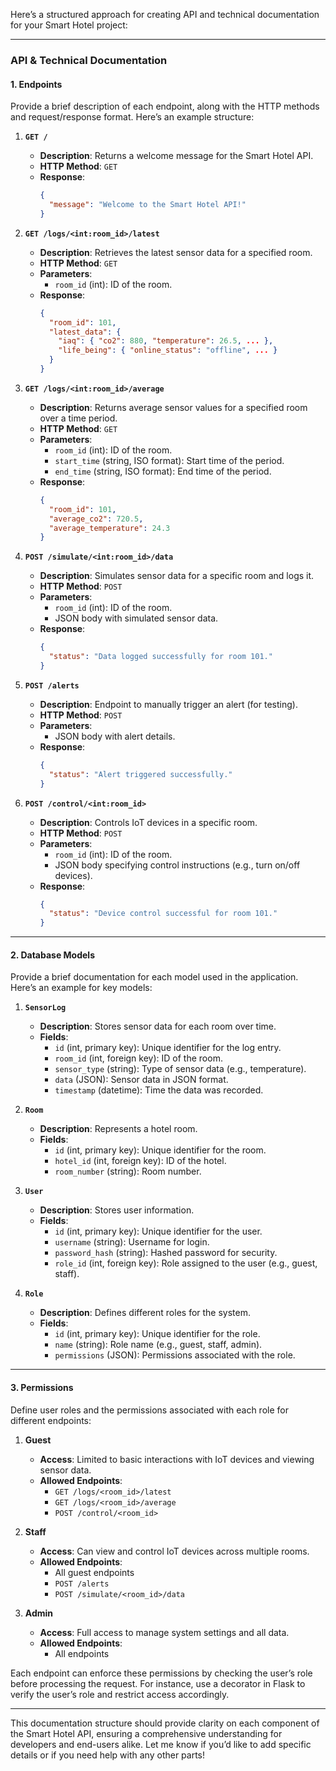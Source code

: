 Here’s a structured approach for creating API and technical documentation for your Smart Hotel project:

---

### API & Technical Documentation

#### 1. **Endpoints**

Provide a brief description of each endpoint, along with the HTTP methods and request/response format. Here’s an example structure:

1. **`GET /`**  
   - **Description**: Returns a welcome message for the Smart Hotel API.
   - **HTTP Method**: `GET`
   - **Response**:
     ```json
     {
       "message": "Welcome to the Smart Hotel API!"
     }
     ```

2. **`GET /logs/<int:room_id>/latest`**  
   - **Description**: Retrieves the latest sensor data for a specified room.
   - **HTTP Method**: `GET`
   - **Parameters**:
     - `room_id` (int): ID of the room.
   - **Response**:
     ```json
     {
       "room_id": 101,
       "latest_data": {
         "iaq": { "co2": 880, "temperature": 26.5, ... },
         "life_being": { "online_status": "offline", ... }
       }
     }
     ```

3. **`GET /logs/<int:room_id>/average`**  
   - **Description**: Returns average sensor values for a specified room over a time period.
   - **HTTP Method**: `GET`
   - **Parameters**:
     - `room_id` (int): ID of the room.
     - `start_time` (string, ISO format): Start time of the period.
     - `end_time` (string, ISO format): End time of the period.
   - **Response**:
     ```json
     {
       "room_id": 101,
       "average_co2": 720.5,
       "average_temperature": 24.3
     }
     ```

4. **`POST /simulate/<int:room_id>/data`**  
   - **Description**: Simulates sensor data for a specific room and logs it.
   - **HTTP Method**: `POST`
   - **Parameters**:
     - `room_id` (int): ID of the room.
     - JSON body with simulated sensor data.
   - **Response**:
     ```json
     {
       "status": "Data logged successfully for room 101."
     }
     ```

5. **`POST /alerts`**  
   - **Description**: Endpoint to manually trigger an alert (for testing).
   - **HTTP Method**: `POST`
   - **Parameters**:
     - JSON body with alert details.
   - **Response**:
     ```json
     {
       "status": "Alert triggered successfully."
     }
     ```

6. **`POST /control/<int:room_id>`**  
   - **Description**: Controls IoT devices in a specific room.
   - **HTTP Method**: `POST`
   - **Parameters**:
     - `room_id` (int): ID of the room.
     - JSON body specifying control instructions (e.g., turn on/off devices).
   - **Response**:
     ```json
     {
       "status": "Device control successful for room 101."
     }
     ```

---

#### 2. **Database Models**

Provide a brief documentation for each model used in the application. Here’s an example for key models:

1. **`SensorLog`**
   - **Description**: Stores sensor data for each room over time.
   - **Fields**:
     - `id` (int, primary key): Unique identifier for the log entry.
     - `room_id` (int, foreign key): ID of the room.
     - `sensor_type` (string): Type of sensor data (e.g., temperature).
     - `data` (JSON): Sensor data in JSON format.
     - `timestamp` (datetime): Time the data was recorded.

2. **`Room`**
   - **Description**: Represents a hotel room.
   - **Fields**:
     - `id` (int, primary key): Unique identifier for the room.
     - `hotel_id` (int, foreign key): ID of the hotel.
     - `room_number` (string): Room number.

3. **`User`**
   - **Description**: Stores user information.
   - **Fields**:
     - `id` (int, primary key): Unique identifier for the user.
     - `username` (string): Username for login.
     - `password_hash` (string): Hashed password for security.
     - `role_id` (int, foreign key): Role assigned to the user (e.g., guest, staff).

4. **`Role`**
   - **Description**: Defines different roles for the system.
   - **Fields**:
     - `id` (int, primary key): Unique identifier for the role.
     - `name` (string): Role name (e.g., guest, staff, admin).
     - `permissions` (JSON): Permissions associated with the role.

---

#### 3. **Permissions**

Define user roles and the permissions associated with each role for different endpoints:

1. **Guest**
   - **Access**: Limited to basic interactions with IoT devices and viewing sensor data.
   - **Allowed Endpoints**:
     - `GET /logs/<room_id>/latest`
     - `GET /logs/<room_id>/average`
     - `POST /control/<room_id>`

2. **Staff**
   - **Access**: Can view and control IoT devices across multiple rooms.
   - **Allowed Endpoints**:
     - All guest endpoints
     - `POST /alerts`
     - `POST /simulate/<room_id>/data`

3. **Admin**
   - **Access**: Full access to manage system settings and all data.
   - **Allowed Endpoints**:
     - All endpoints

Each endpoint can enforce these permissions by checking the user’s role before processing the request. For instance, use a decorator in Flask to verify the user’s role and restrict access accordingly.

---

This documentation structure should provide clarity on each component of the Smart Hotel API, ensuring a comprehensive understanding for developers and end-users alike. Let me know if you’d like to add specific details or if you need help with any other parts!